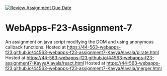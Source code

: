 [![Review Assignment Due Date](https://classroom.github.com/assets/deadline-readme-button-24ddc0f5d75046c5622901739e7c5dd533143b0c8e959d652212380cedb1ea36.svg)](https://classroom.github.com/a/Kv-XePEp)
# WebApps-F23-Assignment-7
An assignment on java script modifying the DOM and using anonymous callback functions.
Hosted at https://44-563-webapps-f23.github.io/44563-webapps-f23-assignment7-KavyaAlavala/pirate.html
Hosted at https://44-563-webapps-f23.github.io/44563-webapps-f23-assignment7-KavyaAlavala/react.html
Hosted at https://44-563-webapps-f23.github.io/44563-webapps-f23-assignment7-KavyaAlavala/merger.html

